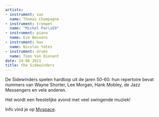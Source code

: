 ```yaml
---
artists:
- instrument: sax
  name: Thomas Champagne
- instrument: trompet
  name: "Michel Par\xE9"
- instrument: piano
  name: Eve Beuvens
- instrument: bas
  name: Nicolas Yates
- instrument: drums
  name: Toon Van Dionant
date: 24-06-2011
title: the Sidewinders
---
```

De Sidewinders spelen hardbop uit de jaren 50-60. hun repertoire bevat nummers van 
Wayne Shorter, Lee Morgan, Hank Mobley, de Jazz Messengers en vele anderen. 

Het wordt een feestelijke avond met veel swingende muziek!

Info vind je op [Myspace](http://www.myspace.com/bandthesidewinders).